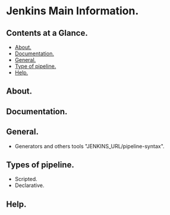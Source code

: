 # Jenkins Main Information.





## Contents at a Glance.
* [About.](#about)
* [Documentation.](#documentation)
* [General.](#general)
* [Type of pipeline.](#types-of-pipeline)
* [Help.](#help)





## About.





## Documentation.





## General.
* Generators and others tools "JENKINS_URL/pipeline-syntax".




## Types of pipeline.
* Scripted.
* Declarative.





## Help.
